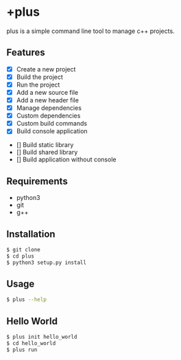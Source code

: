 # +plus

plus is a simple command line tool to manage c++ projects.

## Features

- [x] Create a new project
- [x] Build the project
- [x] Run the project
- [x] Add a new source file
- [x] Add a new header file
- [x] Manage dependencies
- [x] Custom dependencies
- [x] Custom build commands
- [x] Build console application
- [] Build static library
- [] Build shared library
- [] Build application without console

## Requirements

- python3
- git
- g++

## Installation

```bash
$ git clone
$ cd plus
$ python3 setup.py install
```

## Usage

```bash
$ plus --help
```

## Hello World

```bash
$ plus init hello_world
$ cd hello_world
$ plus run
```
